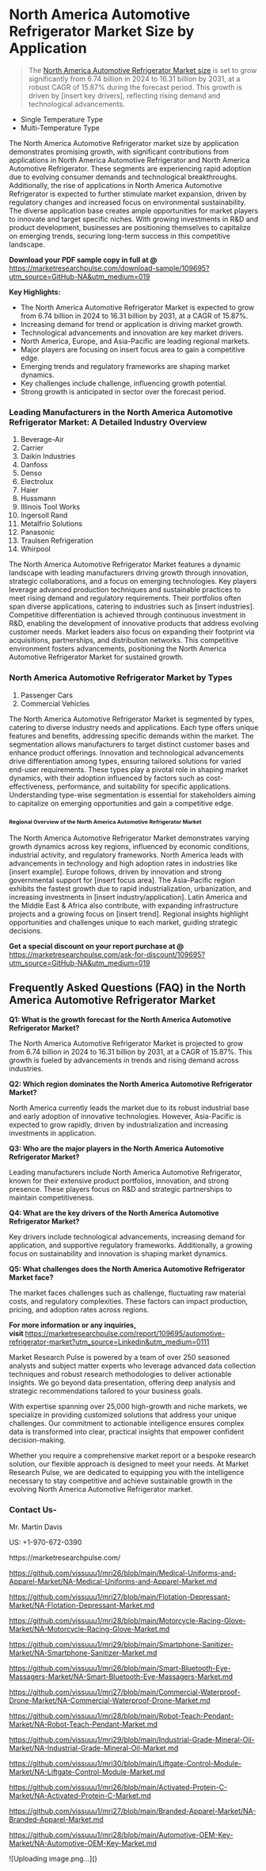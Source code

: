 <h1>North America Automotive Refrigerator Market&nbsp;Size by Application</h1><blockquote><p>The <a href="https://marketresearchpulse.com/download-sample/109695?utm_source=GitHub-NA&amp;utm_medium=019">North America Automotive Refrigerator Market size</a> is set to grow significantly from 6.74 billion in 2024 to 16.31 billion by 2031, at a robust CAGR of 15.87% during the forecast period. This growth is driven by [insert key drivers], reflecting rising demand and technological advancements.</p></blockquote><ul><li>Single Temperature Type <li> Multi-Temperature Type</li></ul><p>The North America Automotive Refrigerator market size by application demonstrates promising growth, with significant contributions from applications in North America Automotive Refrigerator and North America Automotive Refrigerator. These segments are experiencing rapid adoption due to evolving consumer demands and technological breakthroughs. Additionally, the rise of applications in North America Automotive Refrigerator is expected to further stimulate market expansion, driven by regulatory changes and increased focus on environmental sustainability. The diverse application base creates ample opportunities for market players to innovate and target specific niches. With growing investments in R&D and product development, businesses are positioning themselves to capitalize on emerging trends, securing long-term success in this competitive landscape.</p><p><strong>Download your PDF sample copy in full at @ </strong><a href="https://marketresearchpulse.com/download-sample/109695?utm_source=GitHub-NA&amp;utm_medium=019">https://marketresearchpulse.com/download-sample/109695?utm_source=GitHub-NA&amp;utm_medium=019</a></p><p><strong>Key Highlights: </strong></p><ul><li>The North America Automotive Refrigerator Market is expected to grow from 6.74 billion in 2024 to 16.31 billion by 2031, at a CAGR of 15.87%.</li><li>Increasing demand for trend or application is driving market growth.</li><li>Technological advancements and innovation are key market drivers.</li><li>North America, Europe, and Asia-Pacific are leading regional markets.</li><li>Major players are focusing on insert focus area to gain a competitive edge.</li><li>Emerging trends and regulatory frameworks are shaping market dynamics.</li><li>Key challenges include challenge, influencing growth potential.</li><li>Strong growth is anticipated in sector over the forecast period.</li></ul><h3>Leading Manufacturers in the North America Automotive Refrigerator Market: A Detailed Industry Overview</h3><ol><li>Beverage-Air</li><li>Carrier</li><li>Daikin Industries</li><li>Danfoss</li><li>Denso</li><li>Electrolux</li><li>Haier</li><li>Hussmann</li><li>Illinois Tool Works</li><li>Ingersoll Rand</li><li>Metalfrio Solutions</li><li>Panasonic</li><li>Traulsen Refrigeration</li><li>Whirpool</li></ol><div class="flex max-w-full flex-col flex-grow"><div class="min-h-8 text-message flex w-full flex-col items-end gap-2 whitespace-normal break-words [.text-message+&amp;]:mt-5" dir="auto" data-message-author-role="assistant" data-message-id="fd8432e4-4910-450d-b182-61b7bfb0a01f" data-message-model-slug="gpt-4o"><div class="flex w-full flex-col gap-1 empty:hidden first:pt-[3px]"><div class="markdown prose w-full break-words dark:prose-invert light"><p>The North America Automotive Refrigerator Market features a dynamic landscape with leading manufacturers driving growth through innovation, strategic collaborations, and a focus on emerging technologies. Key players leverage advanced production techniques and sustainable practices to meet rising demand and regulatory requirements. Their portfolios often span diverse applications, catering to industries such as [insert industries]. Competitive differentiation is achieved through continuous investment in R&amp;D, enabling the development of innovative products that address evolving customer needs. Market leaders also focus on expanding their footprint via acquisitions, partnerships, and distribution networks. This competitive environment fosters advancements, positioning the North America Automotive Refrigerator Market for sustained growth.</p></div></div></div></div><h3>North America Automotive Refrigerator Market by Types</h3><ol><li>Passenger Cars <li> Commercial Vehicles</li></ol><div class="flex max-w-full flex-col flex-grow"><div class="min-h-8 text-message flex w-full flex-col items-end gap-2 whitespace-normal break-words [.text-message+&amp;]:mt-5" dir="auto" data-message-author-role="assistant" data-message-id="084470be-0bb7-4664-bddf-5156b4f41249" data-message-model-slug="gpt-4o-mini"><div class="flex w-full flex-col gap-1 empty:hidden first:pt-[3px]"><div class="markdown prose w-full break-words dark:prose-invert light"><p>The North America Automotive Refrigerator Market is segmented by types, catering to diverse industry needs and applications. Each type offers unique features and benefits, addressing specific demands within the market. The segmentation allows manufacturers to target distinct customer bases and enhance product offerings. Innovation and technological advancements drive differentiation among types, ensuring tailored solutions for varied end-user requirements. These types play a pivotal role in shaping market dynamics, with their adoption influenced by factors such as cost-effectiveness, performance, and suitability for specific applications. Understanding type-wise segmentation is essential for stakeholders aiming to capitalize on emerging opportunities and gain a competitive edge.</p></div></div></div></div><h3><span style="font-size: 11px;">Regional Overview of the North America Automotive Refrigerator Market</span></h3><div class="flex max-w-full flex-col flex-grow"><div class="min-h-8 text-message flex w-full flex-col items-end gap-2 whitespace-normal break-words [.text-message+&amp;]:mt-5" dir="auto" data-message-author-role="assistant" data-message-id="e9038762-ce64-4e30-91c9-9bd413514231" data-message-model-slug="gpt-4o-mini"><div class="flex w-full flex-col gap-1 empty:hidden first:pt-[3px]"><div class="markdown prose w-full break-words dark:prose-invert light"><p>The North America Automotive Refrigerator Market demonstrates varying growth dynamics across key regions, influenced by economic conditions, industrial activity, and regulatory frameworks. North America leads with advancements in technology and high adoption rates in industries like [insert example]. Europe follows, driven by innovation and strong governmental support for [insert focus area]. The Asia-Pacific region exhibits the fastest growth due to rapid industrialization, urbanization, and increasing investments in [insert industry/application]. Latin America and the Middle East &amp; Africa also contribute, with expanding infrastructure projects and a growing focus on [insert trend]. Regional insights highlight opportunities and challenges unique to each market, guiding strategic decisions.</p></div></div></div></div><p><strong>Get a special discount on your report purchase at @ </strong><a href="https://marketresearchpulse.com/ask-for-discount/109695?utm_source=GitHub-NA&amp;utm_medium=019">https://marketresearchpulse.com/ask-for-discount/109695?utm_source=GitHub-NA&amp;utm_medium=019</a></p><h2>Frequently Asked Questions (FAQ) in the North America Automotive Refrigerator Market</h2><p><strong>Q1: What is the growth forecast for the North America Automotive Refrigerator Market?</strong></p><p>The North America Automotive Refrigerator Market is projected to grow from 6.74 billion in 2024 to 16.31 billion by 2031, at a CAGR of 15.87%. This growth is fueled by advancements in trends and rising demand across industries.</p><p><strong>Q2: Which region dominates the North America Automotive Refrigerator Market?</strong></p><p>North America currently leads the market due to its robust industrial base and early adoption of innovative technologies. However, Asia-Pacific is expected to grow rapidly, driven by industrialization and increasing investments in application.</p><p><strong>Q3: Who are the major players in the North America Automotive Refrigerator Market?</strong></p><p>Leading manufacturers include North America Automotive Refrigerator, known for their extensive product portfolios, innovation, and strong presence. These players focus on R&amp;D and strategic partnerships to maintain competitiveness.</p><p><strong>Q4: What are the key drivers of the North America Automotive Refrigerator Market?</strong></p><p>Key drivers include technological advancements, increasing demand for application, and supportive regulatory frameworks. Additionally, a growing focus on sustainability and innovation is shaping market dynamics.</p><p><strong>Q5: What challenges does the North America Automotive Refrigerator Market face?</strong></p><p>The market faces challenges such as challenge, fluctuating raw material costs, and regulatory complexities. These factors can impact production, pricing, and adoption rates across regions.</p><p><strong>For more information or any inquiries, visit&nbsp;</strong><a href="https://marketresearchpulse.com/report/109695/automotive-refrigerator-market?utm_source=Linkedin&utm_medium=0111">https://marketresearchpulse.com/report/109695/automotive-refrigerator-market?utm_source=Linkedin&utm_medium=0111</a></p><p>Market Research Pulse is powered by a team of over 250 seasoned analysts and subject matter experts who leverage advanced data collection techniques and robust research methodologies to deliver actionable insights. We go beyond data presentation, offering deep analysis and strategic recommendations tailored to your business goals.</p><p>With expertise spanning over 25,000 high-growth and niche markets, we specialize in providing customized solutions that address your unique challenges. Our commitment to actionable intelligence ensures complex data is transformed into clear, practical insights that empower confident decision-making.</p><p>Whether you require a comprehensive market report or a bespoke research solution, our flexible approach is designed to meet your needs. At Market Research Pulse, we are dedicated to equipping you with the intelligence necessary to stay competitive and achieve sustainable growth in the evolving North America Automotive Refrigerator market.</p><h3><strong>Contact Us-</strong></h3><p>Mr. Martin Davis</p><p>US: +1-970-672-0390</p><p>https://marketresearchpulse.com/</p><p><a href="https://github.com/vissuuu1/mri26/blob/main/Medical-Uniforms-and-Apparel-Market/NA-Medical-Uniforms-and-Apparel-Market.md">https://github.com/vissuuu1/mri26/blob/main/Medical-Uniforms-and-Apparel-Market/NA-Medical-Uniforms-and-Apparel-Market.md</a></p><p><a href="https://github.com/vissuuu1/mri27/blob/main/Flotation-Depressant-Market/NA-Flotation-Depressant-Market.md">https://github.com/vissuuu1/mri27/blob/main/Flotation-Depressant-Market/NA-Flotation-Depressant-Market.md</a></p><p><a href="https://github.com/vissuuu1/mri28/blob/main/Motorcycle-Racing-Glove-Market/NA-Motorcycle-Racing-Glove-Market.md">https://github.com/vissuuu1/mri28/blob/main/Motorcycle-Racing-Glove-Market/NA-Motorcycle-Racing-Glove-Market.md</a></p><p><a href="https://github.com/vissuuu1/mri29/blob/main/Smartphone-Sanitizer-Market/NA-Smartphone-Sanitizer-Market.md">https://github.com/vissuuu1/mri29/blob/main/Smartphone-Sanitizer-Market/NA-Smartphone-Sanitizer-Market.md</a></p><p><a href="https://github.com/vissuuu1/mri26/blob/main/Smart-Bluetooth-Eye-Massagers-Market/NA-Smart-Bluetooth-Eye-Massagers-Market.md">https://github.com/vissuuu1/mri26/blob/main/Smart-Bluetooth-Eye-Massagers-Market/NA-Smart-Bluetooth-Eye-Massagers-Market.md</a></p><p><a href="https://github.com/vissuuu1/mri27/blob/main/Commercial-Waterproof-Drone-Market/NA-Commercial-Waterproof-Drone-Market.md">https://github.com/vissuuu1/mri27/blob/main/Commercial-Waterproof-Drone-Market/NA-Commercial-Waterproof-Drone-Market.md</a></p><p><a href="https://github.com/vissuuu1/mri28/blob/main/Robot-Teach-Pendant-Market/NA-Robot-Teach-Pendant-Market.md">https://github.com/vissuuu1/mri28/blob/main/Robot-Teach-Pendant-Market/NA-Robot-Teach-Pendant-Market.md</a></p><p><a href="https://github.com/vissuuu1/mri29/blob/main/Industrial-Grade-Mineral-Oil-Market/NA-Industrial-Grade-Mineral-Oil-Market.md">https://github.com/vissuuu1/mri29/blob/main/Industrial-Grade-Mineral-Oil-Market/NA-Industrial-Grade-Mineral-Oil-Market.md</a></p><p><a href="https://github.com/vissuuu1/mri30/blob/main/Liftgate-Control-Module-Market/NA-Liftgate-Control-Module-Market.md">https://github.com/vissuuu1/mri30/blob/main/Liftgate-Control-Module-Market/NA-Liftgate-Control-Module-Market.md</a></p><p><a href="https://github.com/vissuuu1/mri26/blob/main/Activated-Protein-C-Market/NA-Activated-Protein-C-Market.md">https://github.com/vissuuu1/mri26/blob/main/Activated-Protein-C-Market/NA-Activated-Protein-C-Market.md</a></p><p><a href="https://github.com/vissuuu1/mri27/blob/main/Branded-Apparel-Market/NA-Branded-Apparel-Market.md">https://github.com/vissuuu1/mri27/blob/main/Branded-Apparel-Market/NA-Branded-Apparel-Market.md</a></p><p><a href="https://github.com/vissuuu1/mri28/blob/main/Automotive-OEM-Key-Market/NA-Automotive-OEM-Key-Market.md">https://github.com/vissuuu1/mri28/blob/main/Automotive-OEM-Key-Market/NA-Automotive-OEM-Key-Market.md</a></p>
![Uploading image.png…]()
